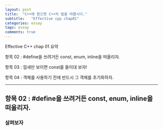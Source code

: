 ```yaml
---
layout: post
title:  "C++에 왔으면 C++의 법을 따릅시다."
subtitle:   "Effective cpp chap01"
categories: essay
tags: essay
comments: true
---
```


Effective C++ chap 01 요약

항목 02 : #define을 쓰려거든 const, enum, inline을 떠올리자.

항목 03 : 낌새만 보이면 const를 들이대 보자!

항목 04 : 객체를 사용하기 전에 반드시 그 객체를 초기화하자.


---
## 항목 02 : #define을 쓰려거든 const, enum, inline을 떠올리자.


### 살펴보자


